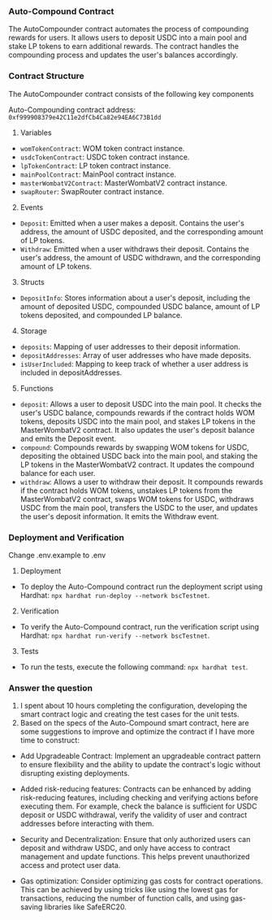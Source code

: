 ### Auto-Compound Contract
The AutoCompounder contract automates the process of compounding rewards for users. It allows users to deposit USDC into a main pool and stake LP tokens to earn additional rewards. The contract handles the compounding process and updates the user's balances accordingly.

### Contract Structure
The AutoCompounder contract consists of the following key components

Auto-Compounding contract address: `0xf999908379e42C11e2dfCb4Ca82e94EA6C73B1dd`

1. Variables
- `womTokenContract`: WOM token contract instance.
- `usdcTokenContract`: USDC token contract instance.
- `lpTokenContract`: LP token contract instance.
- `mainPoolContract`: MainPool contract instance.
- `masterWombatV2Contract`: MasterWombatV2 contract instance.
- `swapRouter`: SwapRouter contract instance.

2. Events
- `Deposit`: Emitted when a user makes a deposit. Contains the user's address, the amount of USDC deposited, and the corresponding amount of LP tokens.
- `Withdraw`: Emitted when a user withdraws their deposit. Contains the user's address, the amount of USDC withdrawn, and the corresponding amount of LP tokens.

3. Structs
- `DepositInfo`: Stores information about a user's deposit, including the amount of deposited USDC, compounded USDC balance, amount of LP tokens deposited, and compounded LP balance.

4. Storage
- `deposits`: Mapping of user addresses to their deposit information.
- `depositAddresses`: Array of user addresses who have made deposits.
- `isUserIncluded`: Mapping to keep track of whether a user address is included in depositAddresses.

5. Functions
- `deposit`: Allows a user to deposit USDC into the main pool. It checks the user's USDC balance, compounds rewards if the contract holds WOM tokens, deposits USDC into the main pool, and stakes LP tokens in the MasterWombatV2 contract. It also updates the user's deposit balance and emits the Deposit event.
- `compound`: Compounds rewards by swapping WOM tokens for USDC, depositing the obtained USDC back into the main pool, and staking the LP tokens in the MasterWombatV2 contract. It updates the compound balance for each user.
- `withdraw`: Allows a user to withdraw their deposit. It compounds rewards if the contract holds WOM tokens, unstakes LP tokens from the MasterWombatV2 contract, swaps WOM tokens for USDC, withdraws USDC from the main pool, transfers the USDC to the user, and updates the user's deposit information. It emits the Withdraw event.

### Deployment and Verification
Change .env.example to .env

1. Deployment
- To deploy the Auto-Compound contract run the deployment script using Hardhat: `npx hardhat run-deploy --network bscTestnet`.

2. Verification
- To verify the Auto-Compound contract, run the verification script using Hardhat: `npx hardhat run-verify --network bscTestnet`.

3. Tests
- To run the tests, execute the following command: `npx hardhat test`.

### Answer the question
1.  I spent about 10 hours completing the configuration, developing the smart contract logic and creating the test cases for the unit tests.
2. Based on the specs of the Auto-Compound smart contract, here are some suggestions to improve and optimize the contract if I have more time to construct:
 - Add Upgradeable Contract: Implement an upgradeable contract pattern to ensure flexibility and the ability to update the contract's logic without disrupting existing deployments. 

 - Added risk-reducing features: Contracts can be enhanced by adding risk-reducing features, including checking and verifying actions before executing them. For example, check the balance is sufficient for USDC deposit or USDC withdrawal, verify the validity of user and contract addresses before interacting with them.

 - Security and Decentralization: Ensure that only authorized users can deposit and withdraw USDC, and only have access to contract management and update functions. This helps prevent unauthorized access and protect user data.

 - Gas optimization: Consider optimizing gas costs for contract operations. This can be achieved by using tricks like using the lowest gas for transactions, reducing the number of function calls, and using gas-saving libraries like SafeERC20.
